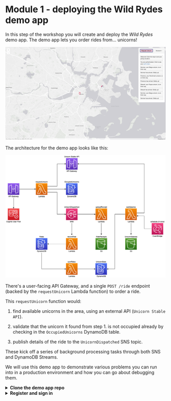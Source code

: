 # Module 1 - deploying the Wild Rydes demo app

In this step of the workshop you will create and deploy the *Wild Rydes* demo app. The demo app lets you order rides from... unicorns!

![](./images/mod01-000.png)

The architecture for the demo app looks like this:

![architecture diagram](./images/mod01-001.png)

There's a user-facing API Gateway, and a single `POST /ride` endpoint (backed by the `requestUnicorn` Lambda function) to order a ride.

This `requestUnicorn` function would:

1. find available unicorns in the area, using an external API (`Unicorn Stable API`).

2. validate that the unicorn it found from step 1. is not occupied already by checking in the `OccupiedUnicorns` DynamoDB table.

3. publish details of the ride to the `UnicornDispatched` SNS topic.

These kick off a series of background processing tasks through both SNS and DynamoDB Streams.

We will use this demo app to demonstrate various problems you can run into in a production environment and how you can go about debugging them.

<details>
<summary><b>Clone the demo app repo</b></summary><p>

As a first step, we'll deploy the demo app to your AWS account and then see how we can debug different problems with Lumigo.

**RECOMMENDATION**: you shouldn't deploy this to your production AWS account. Use your personal account, or a playground account.

1. First, clone this repo locally:

`https://github.com/lumigo-io/troubleshooting-serverless-workshop-demo`

2. In the project folder, run `npm ci` to restore all project dependencies.

3. Open `serverless.yml`, and on line 10, replace `<INSERT YOUR NAME>` with your name.

4. In the project folder, run `npm run deploy-all`. This will deploy both the Serverless backend as well as the Wild Rydes frontend application.

The deployment process will take a couple of minutes, so let's talk about what's going on here.

This project is using the [Serverless framework](https://www.serverless.com/open-source/) to package and deploy both the frontend and backend.



5. At the end of the deployment you should see messages like this:

```
Serverless: This deployment will:
Serverless: - Upload all files from 'client/dist' to bucket 'lumigo-workshop-yancui-dev-frontend'
Serverless: - Set (and overwrite) bucket 'lumigo-workshop-yancui-dev-frontend' configuration
Serverless: - Set (and overwrite) bucket 'lumigo-workshop-yancui-dev-frontend' bucket policy
Serverless: - Set (and overwrite) bucket 'lumigo-workshop-yancui-dev-frontend' CORS policy
Serverless: Looking for bucket...
Serverless: Bucket found...
Serverless: Deleting all objects from bucket...
Serverless: Configuring bucket...
Serverless: Configuring policy for bucket...
Serverless: Retaining existing tags...
Serverless: Configuring CORS for bucket...
Serverless: Uploading client files to bucket...
Serverless: Success! Your site should be available at http://lumigo-workshop-yancui-dev-frontend.s3-website-us-east-1.amazonaws.com/
```

The URL at the end is where the frontend is hosted, go to it.

![](./images/mod01-002.png)

That's it, you've successfully deployed the Wild Rydes demo app!

</p></details>

<details>
<summary><b>Register and sign in</b></summary><p>

Unfortunately, there's no "Registration" button anywhere on the page, so you need to add `/register.html` to the end of the URL to open the registration page.

![](./images/mod01-003.png)

1. Register a new account.

2. Get the verification code from your registered email.

![](./images/mod01-004.png)

After you enter the verification code, you should be taken back to the sign-in page.

3. Sign in.

![](./images/mod01-005.png)

4. Wait a moment for the map to load, then click anywhere on the map to put down a marker. This is where you'll hail for a ryde.

![](./images/mod01-006.png)

5. Click `Request Unicorn`. If the request was successful, then you'll a see unicorn appear and arrive at your marker.

Do this several times, and you might see `Unicorn not available` because all the unicorns are busy.

![](./images/mod01-007.png)

And from time to time, nothing happens after you click `Request Unicorn` and then you get an error popup like this:

![](./images/mod01-008.png)

So, looks like there are a few problems in this app, let's find them!

</p></details>